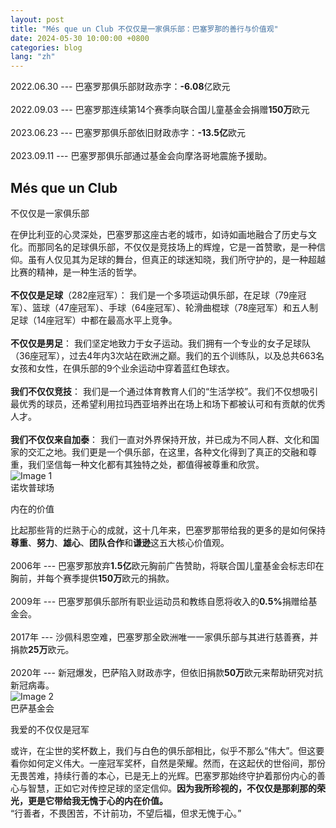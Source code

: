 ```yaml
---
layout: post
title: "Més que un Club 不仅仅是一家俱乐部：巴塞罗那的善行与价值观"
date: 2024-05-30 10:00:00 +0800
categories: blog
lang: "zh"
---
```

2022.06.30 --- 巴塞罗那俱乐部财政赤字：<b>-6.08</b>亿欧元
<br>
<br>
2022.09.03 --- 巴塞罗那连续第14个赛季向联合国儿童基金会捐赠<b>150万</b>欧元
<br>
<br>
2023.06.23 --- 巴塞罗那俱乐部依旧财政赤字：<b>-13.5亿</b>欧元
<br>
<br>
2023.09.11 --- 巴塞罗那俱乐部通过基金会向摩洛哥地震施予援助。

<div class="quote-box">
  <h2>Més que un Club</h2>
  <p>不仅仅是一家俱乐部</p>
</div>
在伊比利亚的心灵深处，巴塞罗那这座古老的城市，如诗如画地融合了历史与文化。而那同名的足球俱乐部，不仅仅是竞技场上的辉煌，它是一首赞歌，是一种信仰。虽有人仅见其为足球的舞台，但真正的球迷知晓，我们所守护的，是一种超越比赛的精神，是一种生活的哲学。
<br>
<br>
<b>不仅仅是足球</b>（282座冠军）：
我们是一个多项运动俱乐部，在足球（79座冠军）、篮球（47座冠军）、手球（64座冠军）、轮滑曲棍球（78座冠军）和五人制足球（14座冠军）中都在最高水平上竞争。
<br>
<br>
<b>不仅仅是男足</b>：
我们坚定地致力于女子运动。我们拥有一个专业的女子足球队（36座冠军），过去4年内3次站在欧洲之巅。我们的五个训练队，以及总共663名女孩和女性，在俱乐部的9个业余运动中穿着蓝红色球衣。
<br>
<br>
<b>我们不仅仅竞技</b>：
我们是一个通过体育教育人们的“生活学校”。我们不仅想吸引最优秀的球员，还希望利用拉玛西亚培养出在场上和场下都被认可和有贡献的优秀人才。
<br>
<br>
<b>我们不仅仅来自加泰</b>：
我们一直对外界保持开放，并已成为不同人群、文化和国家的交汇之地。我们更是一个俱乐部，在这里，各种文化得到了真正的交融和尊重，我们坚信每一种文化都有其独特之处，都值得被尊重和欣赏。
<div class="image-container">
  <img src="{{ '/assets/blog_images/0530_01.JPG' | relative_url }}" alt="Image 1">
  <br>
  <div class="caption">诺坎普球场</div>
</div>

<div class="quote-box">
  <p>内在的价值</p>
</div>
比起那些背的烂熟于心的成就，这十几年来，巴塞罗那带给我的更多的是如何保持<b>尊重</b>、<b>努力</b>、<b>雄心</b>、<b>团队合作</b>和<b>谦逊</b>这五大核心价值观。
<br>
<br>
2006年 --- 巴塞罗那放弃<b>1.5亿</b>欧元胸前广告赞助，将联合国儿童基金会标志印在胸前，并每个赛季提供<b>150万</b>欧元的捐款。
<br>
<br>
2009年 --- 巴塞罗那俱乐部所有职业运动员和教练自愿将收入的<b>0.5%</b>捐赠给基金会。
<br>
<br>
2017年 --- 沙佩科恩空难，巴塞罗那全欧洲唯一一家俱乐部与其进行慈善赛，并捐款<b>25万</b>欧元。
<br>
<br>
2020年 --- 新冠爆发，巴萨陷入财政赤字，但依旧捐款<b>50万</b>欧元来帮助研究对抗新冠病毒。
<div class="image-container">
  <img src="{{ '/assets/blog_images/0530_02.JPG' | relative_url }}" alt="Image 2">
  <br>
  <div class="caption">巴萨基金会</div>
</div>

<div class="quote-box">
  <p>我爱的不仅仅是冠军</p>
</div>
或许，在尘世的奖杯数上，我们与白色的俱乐部相比，似乎不那么“伟大”。但这要看你如何定义伟大。一座冠军奖杯，自然是荣耀。然而，在这起伏的世俗间，那份无畏苦难，持续行善的本心，已是无上的光辉。巴塞罗那始终守护着那份内心的善心与智慧，正如它对传控足球的坚定信仰。<b>因为我所珍视的，不仅仅是那刹那的荣光，更是它带给我无愧于心的内在价值。</b>

<div class="final-quote">
  “行善者，不畏困苦，不计前功，不望后福，但求无愧于心。” 
</div>